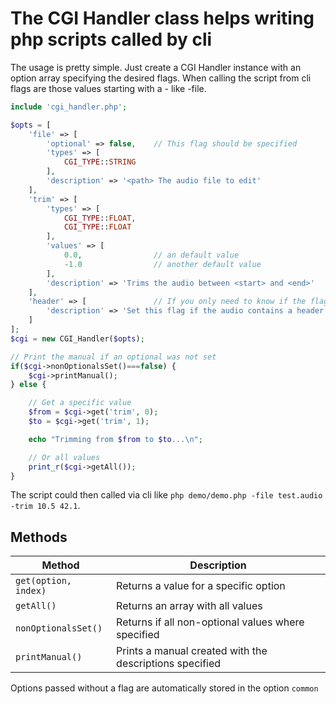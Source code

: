 # The CGI Handler class helps writing php scripts called by cli

The usage is pretty simple. Just create a CGI Handler instance with an option array specifying the desired flags. When calling the script from cli flags are those values starting with a - like -file.

```php
include 'cgi_handler.php';

$opts = [
	'file' => [
		'optional' => false,	// This flag should be specified
		'types' => [
			CGI_TYPE::STRING
		],
		'description' => '<path> The audio file to edit'
	],
	'trim' => [
		'types' => [
			CGI_TYPE::FLOAT,
			CGI_TYPE::FLOAT
		],
		'values' => [
			0.0,				// an default value
			-1.0				// another default value
		],
		'description' => 'Trims the audio between <start> and <end>'
	],
	'header' => [				// If you only need to know if the flag was set or not
		'description' => 'Set this flag if the audio contains a header'
	]
];
$cgi = new CGI_Handler($opts);

// Print the manual if an optional was not set
if($cgi->nonOptionalsSet()===false) {
	$cgi->printManual();
} else {

	// Get a specific value
	$from = $cgi->get('trim', 0);
	$to = $cgi->get('trim', 1);

	echo "Trimming from $from to $to...\n";

	// Or all values
	print_r($cgi->getAll());
}

```

The script could then called via cli like `php demo/demo.php -file test.audio -trim 10.5 42.1`.

## Methods

Method | Description
-------|------------
`get(option, index)` | Returns a value for a specific option
`getAll()` | Returns an array with all values
`nonOptionalsSet()` | Returns if all non-optional values where specified
`printManual()` | Prints a manual created with the descriptions specified

Options passed without a flag are automatically stored in the option `common`

